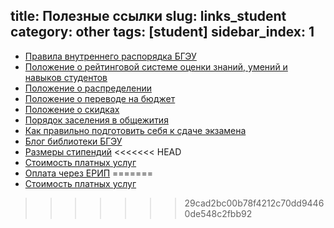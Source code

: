 title: Полезные ссылки
slug: links_student
category: other
tags: [student]
sidebar_index: 1
---

-   [Правила внутреннего распорядка БГЭУ](http://www.bseu.by/russian/pvr/pvr3.htm)
-   [Положение о рейтинговой системе оценки знаний, умений и навыков студентов ](http://www.bseu.by/russian/student/reyting.htm)
-   [Положение о распределении](http://www.bseu.by/russian/teaching/distrib.htm)
-   [Положение о переводе на бюджет ](http://www.bseu.by/russian/student/perevod.htm)
-   [Положение о скидках](http://www.bseu.by/russian/student/skidki.htm)
-   [Порядок заселения в общежития](http://www.bseu.by/russian/student/polog_zasel.htm)
-   [Как правильно подготовить себя к сдаче экзамена](/files/examrules.doc)
-   [Блог библиотеки БГЭУ](http://library.bseu.blog.tut.by/)
-   [Размеры стипендий](/files/stipendii.doc)
<<<<<<< HEAD
-   [Стоимость платных услуг](/files/otrabotki.doc)
-   [Оплата через ЕРИП](/files/erip.doc)
=======
-   [Стоимость платных услуг](/otrabotki.doc)
>>>>>>> 29cad2bc00b78f4212c70dd94460de548c2fbb92
